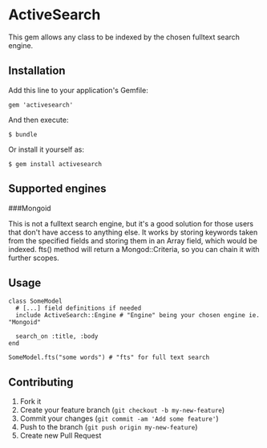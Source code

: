 # ActiveSearch

This gem allows any class to be indexed by the chosen fulltext search engine.

## Installation

Add this line to your application's Gemfile:

    gem 'activesearch'

And then execute:

    $ bundle

Or install it yourself as:

    $ gem install activesearch

## Supported engines

###Mongoid

This is not a fulltext search engine, but it's a good solution for those users that don't have access to anything else.
It works by storing keywords taken from the specified fields and storing them in an Array field, which would be indexed.
fts() method will return a Mongod::Criteria, so you can chain it with further scopes.

## Usage

    class SomeModel
      # [...] field definitions if needed
      include ActiveSearch::Engine # "Engine" being your chosen engine ie. "Mongoid"
  
      search_on :title, :body
    end
    
    SomeModel.fts("some words") # "fts" for full text search


## Contributing

1. Fork it
2. Create your feature branch (`git checkout -b my-new-feature`)
3. Commit your changes (`git commit -am 'Add some feature'`)
4. Push to the branch (`git push origin my-new-feature`)
5. Create new Pull Request
